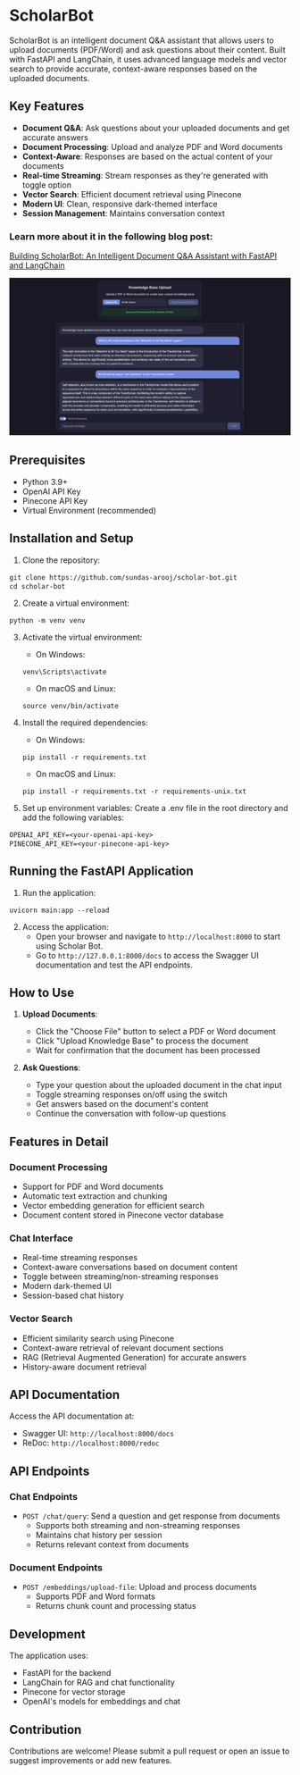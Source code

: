 # ScholarBot

ScholarBot is an intelligent document Q&A assistant that allows users to upload documents (PDF/Word) and ask questions about their content. Built with FastAPI and LangChain, it uses advanced language models and vector search to provide accurate, context-aware responses based on the uploaded documents.

## Key Features

- **Document Q&A**: Ask questions about your uploaded documents and get accurate answers
- **Document Processing**: Upload and analyze PDF and Word documents
- **Context-Aware**: Responses are based on the actual content of your documents
- **Real-time Streaming**: Stream responses as they're generated with toggle option
- **Vector Search**: Efficient document retrieval using Pinecone
- **Modern UI**: Clean, responsive dark-themed interface
- **Session Management**: Maintains conversation context

### Learn more about it in the following blog post:
[Building ScholarBot: An Intelligent Document Q&A Assistant with FastAPI and LangChain](https://medium.com/@sundasarooj/ai-powered-document-q-a-assistant-with-fastapi-langchain-and-rag-78f6461cfbeb)

![ScholarBot: AI-Powered Document Q&A Assistant](./scholar-bot.png?raw=true "ScholarBot")

## Prerequisites

- Python 3.9+
- OpenAI API Key
- Pinecone API Key
- Virtual Environment (recommended)

## Installation and Setup

1. Clone the repository:
```
git clone https://github.com/sundas-arooj/scholar-bot.git
cd scholar-bot
```

2. Create a virtual environment: 
```
python -m venv venv
```

3. Activate the virtual environment:
    - On Windows: 
    ```
    venv\Scripts\activate
    ```
    - On macOS and Linux:
    ```
    source venv/bin/activate
    ```

4. Install the required dependencies:
    - On Windows:
    ```
    pip install -r requirements.txt
    ```
    - On macOS and Linux:
    ```
    pip install -r requirements.txt -r requirements-unix.txt
    ```

5. Set up environment variables:
Create a .env file in the root directory and add the following variables:
```
OPENAI_API_KEY=<your-openai-api-key>
PINECONE_API_KEY=<your-pinecone-api-key>
```

## Running the FastAPI Application

1. Run the application:
```
uvicorn main:app --reload
```

2. Access the application:
    - Open your browser and navigate to `http://localhost:8000` to start using Scholar Bot.
    - Go to `http://127.0.0.1:8000/docs` to access the Swagger UI documentation and test the API endpoints.

## How to Use

1. **Upload Documents**:
   - Click the "Choose File" button to select a PDF or Word document
   - Click "Upload Knowledge Base" to process the document
   - Wait for confirmation that the document has been processed

2. **Ask Questions**:
   - Type your question about the uploaded document in the chat input
   - Toggle streaming responses on/off using the switch
   - Get answers based on the document's content
   - Continue the conversation with follow-up questions

## Features in Detail

### Document Processing
- Support for PDF and Word documents
- Automatic text extraction and chunking
- Vector embedding generation for efficient search
- Document content stored in Pinecone vector database

### Chat Interface
- Real-time streaming responses
- Context-aware conversations based on document content
- Toggle between streaming/non-streaming responses
- Modern dark-themed UI
- Session-based chat history

### Vector Search
- Efficient similarity search using Pinecone
- Context-aware retrieval of relevant document sections
- RAG (Retrieval Augmented Generation) for accurate answers
- History-aware document retrieval

## API Documentation

Access the API documentation at:
- Swagger UI: `http://localhost:8000/docs`
- ReDoc: `http://localhost:8000/redoc`

## API Endpoints

### Chat Endpoints
- `POST /chat/query`: Send a question and get response from documents
  - Supports both streaming and non-streaming responses
  - Maintains chat history per session
  - Returns relevant context from documents

### Document Endpoints
- `POST /embeddings/upload-file`: Upload and process documents
  - Supports PDF and Word formats
  - Returns chunk count and processing status

## Development

The application uses:
- FastAPI for the backend
- LangChain for RAG and chat functionality
- Pinecone for vector storage
- OpenAI's models for embeddings and chat

## Contribution
Contributions are welcome! Please submit a pull request or open an issue to suggest improvements or add new features.
